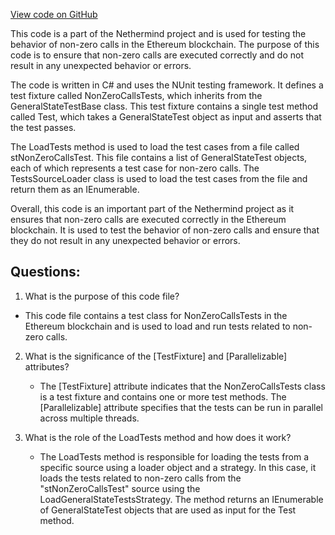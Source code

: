 [View code on GitHub](https://github.com/NethermindEth/nethermind/src/Nethermind/Ethereum.Blockchain.Test/NonZeroCallTests.cs)

This code is a part of the Nethermind project and is used for testing the behavior of non-zero calls in the Ethereum blockchain. The purpose of this code is to ensure that non-zero calls are executed correctly and do not result in any unexpected behavior or errors.

The code is written in C# and uses the NUnit testing framework. It defines a test fixture called NonZeroCallsTests, which inherits from the GeneralStateTestBase class. This test fixture contains a single test method called Test, which takes a GeneralStateTest object as input and asserts that the test passes.

The LoadTests method is used to load the test cases from a file called stNonZeroCallsTest. This file contains a list of GeneralStateTest objects, each of which represents a test case for non-zero calls. The TestsSourceLoader class is used to load the test cases from the file and return them as an IEnumerable<GeneralStateTest>.

Overall, this code is an important part of the Nethermind project as it ensures that non-zero calls are executed correctly in the Ethereum blockchain. It is used to test the behavior of non-zero calls and ensure that they do not result in any unexpected behavior or errors.
## Questions: 
 1. What is the purpose of this code file?
   - This code file contains a test class for NonZeroCallsTests in the Ethereum blockchain and is used to load and run tests related to non-zero calls.

2. What is the significance of the [TestFixture] and [Parallelizable] attributes?
   - The [TestFixture] attribute indicates that the NonZeroCallsTests class is a test fixture and contains one or more test methods. The [Parallelizable] attribute specifies that the tests can be run in parallel across multiple threads.

3. What is the role of the LoadTests method and how does it work?
   - The LoadTests method is responsible for loading the tests from a specific source using a loader object and a strategy. In this case, it loads the tests related to non-zero calls from the "stNonZeroCallsTest" source using the LoadGeneralStateTestsStrategy. The method returns an IEnumerable of GeneralStateTest objects that are used as input for the Test method.